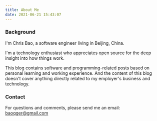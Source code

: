 ```yaml
---
title: About Me
date: 2021-06-21 15:43:07
---
```


### Background 
I'm Chris Bao, a software engineer living in Beijing, China. 

I'm a technology enthusiast who appreciates open source for the deep insight into how things work.

This blog contains software and programming-related posts based on personal learning and working experience. And the content of this blog doesn't cover anything directly related to my employer's business and technology.

### Contact
For questions and comments, please send me an email: <baoqger@gmail.com>